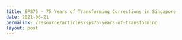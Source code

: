 ```yaml
---
title: SPS75 - 75 Years of Transforming Corrections in Singapore
date: 2021-06-21
permalink: /resource/articles/sps75-years-of-transforming
layout: post
---
```

